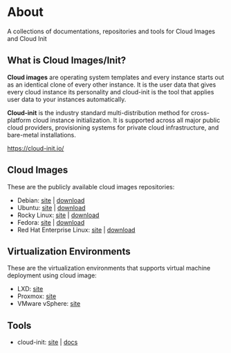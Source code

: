 # About
A collections of documentations, repositories and tools for Cloud Images and Cloud Init

## What is Cloud Images/Init?

**Cloud images** are operating system templates and every instance starts out as an identical clone of every other instance. It is the user data that gives every cloud instance its personality and cloud-init is the tool that applies user data to your instances automatically.

**Cloud-init** is the industry standard multi-distribution method for cross-platform cloud instance initialization. It is supported across all major public cloud providers, provisioning systems for private cloud infrastructure, and bare-metal installations.

https://cloud-init.io/

## Cloud Images
These are the publicly available cloud images repositories:

- Debian: [site](http://debian.org/) | [download](https://cloud.debian.org/images/cloud/)
- Ubuntu: [site](https://ubuntu.com/) | [download](https://cloud-images.ubuntu.com/)
- Rocky Linux: [site](https://rockylinux.org/) | [download](https://rockylinux.org/download/)
- Fedora: [site](https://fedoraproject.org/) | [download](https://fedoraproject.org/cloud/download/)
- Red Hat Enterprise Linux: [site](https://www.redhat.com/en/technologies/linux-platforms/enterprise-linux/) | [download](https://developers.redhat.com/products/rhel/download/)

## Virtualization Environments
These are the virtualization environments that supports virtual machine deployment using cloud image:
- LXD: [site](https://canonical.com/lxd)
- Proxmox: [site](https://www.proxmox.com/)
- VMware vSphere: [site](https://www.vmware.com/products/cloud-infrastructure/vsphere/)

## Tools
- cloud-init: [site](https://cloud-init.io/) | [docs](https://cloudinit.readthedocs.io/en/latest/)
